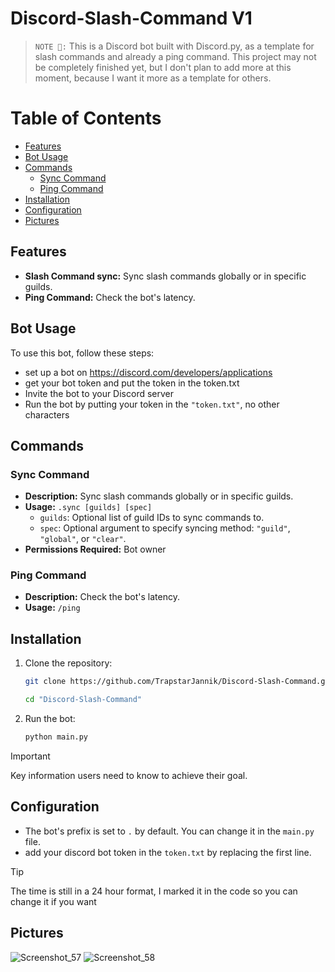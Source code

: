 
# Discord-Slash-Command V1

> `NOTE 📝:` This is a Discord bot built with Discord.py, as a template for slash commands and already a ping command. This project may not be completely finished yet, but I don't plan to add more at this moment, because I want it more as a template for others.


# Table of Contents
- [Features](#features)
- [Bot Usage](#bot-usage)
- [Commands](#commands)
  - [Sync Command](#sync-command)
  - [Ping Command](#ping-command)
- [Installation](#installation)
- [Configuration](#configuration)
- [Pictures](#pictures)


## Features

- **Slash Command sync:** Sync slash commands globally or in specific guilds.
- **Ping Command:** Check the bot's latency.

## Bot Usage
To use this bot, follow these steps: 
+ set up a bot on https://discord.com/developers/applications
+ get your bot token and put the token in the token.txt
+ Invite the bot to your Discord server 
+ Run the bot by putting your token in the `"token.txt"`, no other characters



## Commands

### Sync Command

- **Description:** Sync slash commands globally or in specific guilds.
- **Usage:** `.sync [guilds] [spec]` 
  - `guilds`: Optional list of guild IDs to sync commands to.
  - `spec`: Optional argument to specify syncing method: `"guild"`, `"global"`, or `"clear"`.
- **Permissions Required:** Bot owner



### Ping Command

- **Description:** Check the bot's latency.
- **Usage:** `/ping`

## Installation

1. Clone the repository:
   ```sh
   git clone https://github.com/TrapstarJannik/Discord-Slash-Command.git
    ```
   ```sh
   cd "Discord-Slash-Command"
   ```

4. Run the bot:
   ```sh
   python main.py
   ```
   
> [!IMPORTANT]
> Key information users need to know to achieve their goal.

## Configuration

- The bot's prefix is set to `.` by default. You can change it in the `main.py` file.
- add your discord bot token in the `token.txt` by replacing the first line.

> [!TIP]
> The time is still in a 24 hour format, I marked it in the code so you can change it if you want

## Pictures


![Screenshot_57](https://github.com/TrapstarJannik/Discord-Slash-Command/assets/166982775/a3b906bd-73e7-4ef9-869e-c1bd8985913c)
![Screenshot_58](https://github.com/TrapstarJannik/Discord-Slash-Command/assets/166982775/5c14cb2a-ff9c-45df-a2ae-8f36dc45ef0b)






